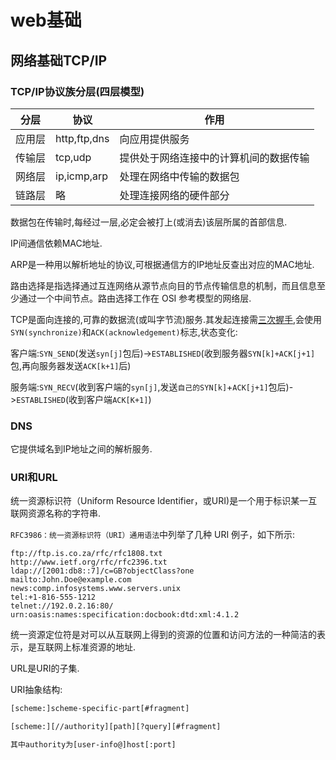 # web基础

## 网络基础TCP/IP

### TCP/IP协议族分层(四层模型)

|分层|协议|作用|
|--------|--------|--------|
|应用层|http,ftp,dns|向应用提供服务|
|传输层|tcp,udp|提供处于网络连接中的计算机间的数据传输|
|网络层|ip,icmp,arp|处理在网络中传输的数据包|
|链路层|略|处理连接网络的硬件部分|

数据包在传输时,每经过一层,必定会被打上(或消去)该层所属的首部信息.

IP间通信依赖MAC地址.

ARP是一种用以解析地址的协议,可根据通信方的IP地址反查出对应的MAC地址.

路由选择是指选择通过互连网络从源节点向目的节点传输信息的机制，而且信息至少通过一个中间节点。路由选择工作在 OSI 参考模型的网络层.

TCP是面向连接的,可靠的数据流(或叫字节流)服务.其发起连接需[三次握手](http://baike.baidu.com/view/1003841.htm),会使用`SYN(synchronize)`和`ACK(acknowledgement)`标志,状态变化:

客户端:`SYN_SEND`(发送`syn[j]`包后)->`ESTABLISHED`(收到服务器`SYN[k]+ACK[j+1]`包,再向服务器发送`ACK[k+1]`后)

服务端:`SYN_RECV`(收到客户端的`syn[j]`,发送`自己的SYN[k]`+`ACK[j+1]`包后)->`ESTABLISHED`(收到客户端`ACK[K+1]`)

### DNS

它提供域名到IP地址之间的解析服务.

### URI和URL

统一资源标识符（Uniform Resource Identifier，或URI)是一个用于标识某一互联网资源名称的字符串.

`RFC3986：统一资源标识符（URI）通用语法`中列举了几种 URI 例子，如下所示:

```
ftp://ftp.is.co.za/rfc/rfc1808.txt
http://www.ietf.org/rfc/rfc2396.txt
ldap://[2001:db8::7]/c=GB?objectClass?one
mailto:John.Doe@example.com
news:comp.infosystems.www.servers.unix
tel:+1-816-555-1212
telnet://192.0.2.16:80/
urn:oasis:names:specification:docbook:dtd:xml:4.1.2
```

统一资源定位符是对可以从互联网上得到的资源的位置和访问方法的一种简洁的表示，是互联网上标准资源的地址.

URL是URI的子集.

URI抽象结构:

```html
[scheme:]scheme-specific-part[#fragment]

[scheme:][//authority][path][?query][#fragment]

其中authority为[user-info@]host[:port]
```